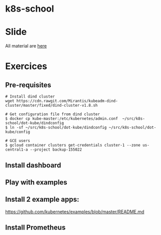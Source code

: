 # k8s-school

# Slide

All material are [here](https://drive.google.com/open?id=0B-VJpOQeezDjZktuTnlEMEpGMUU)

# Exercices

## Pre-requisites

```shell
# Install dind cluster
wget https://cdn.rawgit.com/Mirantis/kubeadm-dind-cluster/master/fixed/dind-cluster-v1.8.sh

# Get configuration file from dind cluster
$ docker cp kube-master:/etc/kubernetes/admin.conf  ~/src/k8s-school/dot-kube/dindconfig
$ ln -sf ~/src/k8s-school/dot-kube/dindconfig ~/src/k8s-school/dot-kube/config

# GCE users
$ gcloud container clusters get-credentials cluster-1 --zone us-central1-a --project backup-155022
```

## Install dashboard

## Play with examples

## Install 2 example apps:
https://github.com/kubernetes/examples/blob/master/README.md

## Install Prometheus
